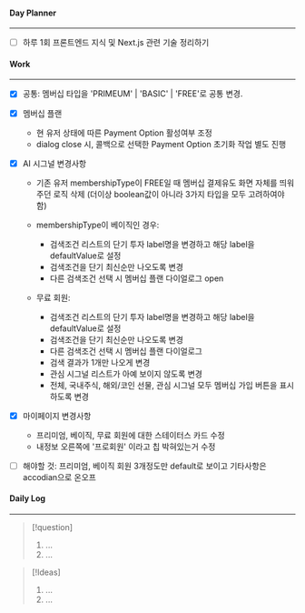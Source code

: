 
#### Day Planner
---
- [ ] 하루 1회 프론트엔드 지식 및 Next.js 관련 기술 정리하기


#### Work
---
- [x] 공통: 멤버십 타입을 'PRIMEUM' | 'BASIC' | 'FREE'로 공통 변경.

- [x] 멤버십 플랜
	- 현 유저 상태에 따른 Payment Option 활성여부 조정
	- dialog close 시, 콜백으로 선택한 Payment Option 초기화 작업 별도 진행

- [x] AI 시그널 변경사항
	- 기존 유저 membershipType이 FREE일 때 멤버십 결제유도 화면 자체를 띄워주던 로직 삭제 (더이상 boolean값이 아니라 3가지 타입을 모두 고려하여야 함)
	- membershipType이 베이직인 경우: 
		- 검색조건 리스트의 단기 투자 label명을 변경하고 해당 label을 defaultValue로 설정
		- 검색조건을 단기 최신순만 나오도록 변경
		- 다른 검색조건 선택 시 멤버십 플랜 다이얼로그 open
	
	- 무료 회원: 
		- 검색조건 리스트의 단기 투자 label명을 변경하고 해당 label을 defaultValue로 설정
		- 검색조건을 단기 최신순만 나오도록 변경
		- 다른 검색조건 선택 시 멤버십 플랜 다이얼로그
		- 검색 결과가 1개만 나오게 변경
		- 관심 시그널 리스트가 아예 보이지 않도록 변경
		- 전체, 국내주식, 해외/코인 선물, 관심 시그널 모두 멤버십 가입 버튼을 표시하도록 변경

- [x] 마이페이지 변경사항
	- 프리미엄, 베이직, 무료 회원에 대한 스테이터스 카드 수정
	- 내정보 오른쪽에 '프로회원' 이라고 칩 박혀있는거 수정


- [ ] 해야할 것: 프리미엄, 베이직 회원 3개정도만 default로 보이고 기타사항은 accodian으로 온오프
#### Daily Log
---
> [!question]
> 1. ...
> 2. ...

> [!Ideas]
> 1. ...
> 2. ...



